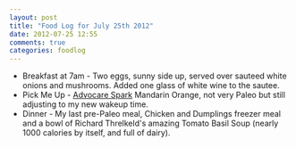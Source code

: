 ```yaml
---
layout: post
title: "Food Log for July 25th 2012"
date: 2012-07-25 12:55
comments: true
categories: foodlog
---
```


 * Breakfast at 7am - Two eggs, sunny side up, served over sauteed white onions and mushrooms.  Added one glass of white wine to the sautee.  
 * Pick Me Up - [Advocare Spark][ad] Mandarin Orange, not very Paleo but still adjusting to my new wakeup time.
 * Dinner - My last pre-Paleo meal, Chicken and Dumplings freezer meal and a bowl of Richard Threlkeld's amazing Tomato Basil Soup (nearly 1000 calories by itself, and full of dairy).
 
[ad]: https://www.advocare.com/09013166/Store/ItemDetail.aspx?itemCode=A4094&id=E&flavor=D&size=P
